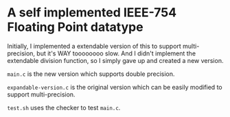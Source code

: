 # A self implemented IEEE-754 Floating Point datatype
Initially, I implemented a extendable version of this to support multi-precision, but it's WAY toooooooo slow.
And I didn't implement the extendable division function, so I simply gave up and created a new version.

`main.c` is the new version which supports double precision.

`expandable-version.c` is the original version which can be easily modified to support multi-precision.

`test.sh` uses the checker to test `main.c`.
